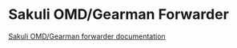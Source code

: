# Sakuli OMD/Gearman Forwarder 

[Sakuli OMD/Gearman forwarder documentation](https://sakuli.io/docs/enterprise_features/omd/)
